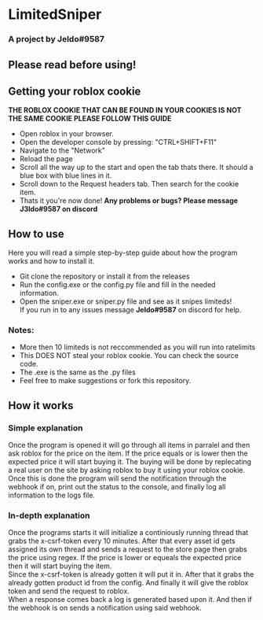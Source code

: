 # LimitedSniper 
### A project by Jeldo#9587

## Please read before using!
## Getting your roblox cookie
**THE ROBLOX COOKIE THAT CAN BE FOUND IN YOUR COOKIES IS NOT THE SAME COOKIE PLEASE FOLLOW THIS GUIDE**
* Open roblox in your browser.
* Open the developer console by pressing: "CTRL+SHIFT+F11"
* Navigate to the "Network"
* Reload the page
* Scroll all the way up to the start and open the tab thats there. It should a blue box with blue lines in it.
* Scroll down to the Request headers tab. Then search for the cookie item.
* Thats it you're now done!
**Any problems or bugs? Please message J3ldo#9587 on discord**

## How to use
Here you will read a simple step-by-step guide about how the program works and how to install it.
* Git clone the repository or install it from the releases
* Run the config.exe or the config.py file and fill in the needed information.
* Open the sniper.exe or sniper.py file and see as it snipes limiteds!   
If you run in to any issues message **Jeldo#9587** on discord for help.

### Notes: 
* More then 10 limiteds is not reccommended as you will run into ratelimits
* This DOES NOT steal your roblox cookie. You can check the source code.
* The .exe is the same as the .py files
* Feel free to make suggestions or fork this repository.


## How it works
### Simple explanation
Once the program is opened it will go through all items in parralel and then ask roblox for the price on the item. If the price equals or is lower then the expected price it will start buying it. The buying will be done by replecating a real user on the site by asking roblox to buy it using your roblox cookie. Once this is done the program will send the notification through the webhook if on, print out the status to the console, and finally log all information to the logs file.


### In-depth explanation
Once the programs starts it will initialize a continiously running thread that grabs the x-csrf-token every 10 minutes. After that every asset id gets assigned its own thread and sends a request to the store page then grabs the price using regex. If the price is lower or equeals the expected price then it will start buying the item.  
Since the x-csrf-token is already gotten it will put it in. After that it grabs the already gotten product id from the config. And finally it will give the roblox token and send the request to roblox.  
When a response comes back a log is generated based upon it. And then if the webhook is on sends a notification using said webhook.
